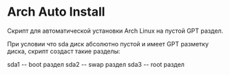 # Arch Auto Install

Скрипт для автоматической установки Arch Linux на пустой GPT раздел.

При условии что sda диск абсолютно пустой и имеет GPT разметку диска, скрипт создаст такие разделы:

sda1 -- boot раздел
sda2 -- swap раздел
sda3 -- root раздел

